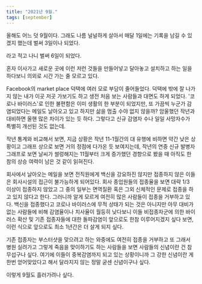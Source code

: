 ```yaml
---
title: "2021년 9월."
tags: [september]
---
```


올해도 어느 덧 9월이다. 그래도 나름 널널하게 살아서 매달 1일에는 기록을 남길 수 있겠지 했는데 벌써 3일이나 되었다. 

라고 적고 나니 벌써 6일이 되었다. 

혼자 이사가고 새로운 곳에 이런 저런 것들을 만들어넣고 달아놓고 설치하고 하는 일을 하다보니 의외로 시간 가는 줄 모르고 있다.

Facebook의 market place 덕택에 여러 모로 부담이 줄어들었다. 덕택에 밖에 잘 나가지 않는 내가 이곳 저곳 가보기도 하고 생전 처음 보는 사람들과 대면도 하게 되었다. '코로나 바이러스'로 인한 불편함은 이미 생활의 한 부분이 되었지만, 또 가끔씩 누군가 감염되었다는 메일도 날아오고 있고 하지만 삶을 멈출 수야 없지 않을까? 암울했던 작년과 대비하면 올핸 많은 차이가 있는 듯 하다. 그렇다고 신규 감염자 수나 일일 사망자수가 특별히 개선된 것도 없는데.

작년 통계와 비교해서 보면, 지금 상황은 작년 11-1월간의 대 유행에 비하면 약간 낮은 상황이고 그래프 상으로 보면 거의 정점에 다가온 듯 보여지는데, 작년의 연중 신규 발병자 그래프로 보면 날씨가 썰렁해지는 11월부터 크게 증가했던 경향으로 봤을 때 아직도 한참의 상승 여력이 남은 것 같이 읽혀진다.

회사에서 날아오는 메일을 보면 전직원에게 백신을 강요하진 않지만 접종하지 않은 이들은 회사시설의 접근이 불가능하게 되어있다. 회사 종업원들의 접종율을 보면 대략 1/3 이상이 접종하지 않았고 그 중의 일부는 면역질환 혹은 그외 신체적인 문제로 접종을 하고 있지 않다고 한다. 그러니까 알게 모르게 여전히 많은 사람들이 접종을 거부하고 있다. 백신을 접종했다고 코로나 바이러스에 무적 상태가 되는 것은 아니지만 아무 대비가 없는 사람들에 비해 감염율이나 치사율이 월등히 낮다보니 이들 비접종자군에 의한 바이러스 확산 및 기존 접종자들에 대한 돌파감염이 앞으로도 한참 이루어지겠지 싶다 보면, 이런 식으로 앞으로도 최소 1년간은 더 살게 되지 싶다.

기존 접종자는 부스터샷을 맞으려고 하는 와중에도 여전히 접종을 거부하고 또 그래서 병원 실려가고 그렇게 죽음을 맞이하기도 하는 사람들을 보면 사람들의 신념이란 건 참 무섭구나 싶다. 여기에 이들이 중복감염까지 되고 있는 상황이니까 그 강한 신념이란 게 한번 얻어맞았다고 해서 달라지지 않는 정말 굳센 신념이구나 싶다. 

이렇게 9월도 흘러가려나 싶다. 